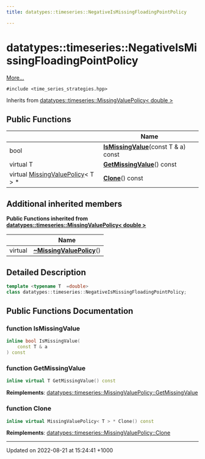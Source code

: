 ```yaml
---
title: datatypes::timeseries::NegativeIsMissingFloadingPointPolicy

---
```


# datatypes::timeseries::NegativeIsMissingFloadingPointPolicy



 [More...](#detailed-description)


`#include <time_series_strategies.hpp>`

Inherits from [datatypes::timeseries::MissingValuePolicy< double >](/uchronia-ts-doc/cpp/Classes/classdatatypes_1_1timeseries_1_1MissingValuePolicy/)

## Public Functions

|                | Name           |
| -------------- | -------------- |
| bool | **[IsMissingValue](/uchronia-ts-doc/cpp/Classes/classdatatypes_1_1timeseries_1_1NegativeIsMissingFloadingPointPolicy/#function-ismissingvalue)**(const T & a) const |
| virtual T | **[GetMissingValue](/uchronia-ts-doc/cpp/Classes/classdatatypes_1_1timeseries_1_1NegativeIsMissingFloadingPointPolicy/#function-getmissingvalue)**() const |
| virtual [MissingValuePolicy](/uchronia-ts-doc/cpp/Classes/classdatatypes_1_1timeseries_1_1MissingValuePolicy/)< T > * | **[Clone](/uchronia-ts-doc/cpp/Classes/classdatatypes_1_1timeseries_1_1NegativeIsMissingFloadingPointPolicy/#function-clone)**() const |

## Additional inherited members

**Public Functions inherited from [datatypes::timeseries::MissingValuePolicy< double >](/uchronia-ts-doc/cpp/Classes/classdatatypes_1_1timeseries_1_1MissingValuePolicy/)**

|                | Name           |
| -------------- | -------------- |
| virtual | **[~MissingValuePolicy](/uchronia-ts-doc/cpp/Classes/classdatatypes_1_1timeseries_1_1MissingValuePolicy/#function-~missingvaluepolicy)**() |


## Detailed Description

```cpp
template <typename T  =double>
class datatypes::timeseries::NegativeIsMissingFloadingPointPolicy;
```

## Public Functions Documentation

### function IsMissingValue

```cpp
inline bool IsMissingValue(
    const T & a
) const
```


### function GetMissingValue

```cpp
inline virtual T GetMissingValue() const
```


**Reimplements**: [datatypes::timeseries::MissingValuePolicy::GetMissingValue](/uchronia-ts-doc/cpp/Classes/classdatatypes_1_1timeseries_1_1MissingValuePolicy/#function-getmissingvalue)


### function Clone

```cpp
inline virtual MissingValuePolicy< T > * Clone() const
```


**Reimplements**: [datatypes::timeseries::MissingValuePolicy::Clone](/uchronia-ts-doc/cpp/Classes/classdatatypes_1_1timeseries_1_1MissingValuePolicy/#function-clone)


-------------------------------

Updated on 2022-08-21 at 15:24:41 +1000